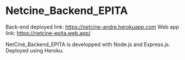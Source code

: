 # Netcine_Backend_EPITA

Back-end deployed link: https://netcine-andre.herokuapp.com
Web app link: https://netcine-epita.web.app/

NetCiné_Backend_EPITA is developped with Node.js and Express.js. Deployed using Heroku.
